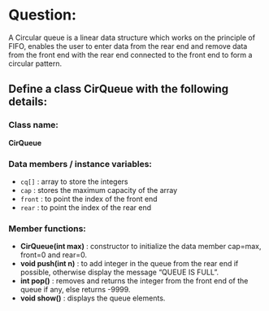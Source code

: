 # Question:

A Circular queue is a linear data structure which works on the principle of FIFO, enables the user to enter data from the rear end and remove data from the front end with the rear end connected to the front end to form a circular pattern.

## Define a class CirQueue with the following details:

### Class name:
**CirQueue**

### Data members / instance variables:
- `cq[]` : array to store the integers
- `cap` : stores the maximum capacity of the array
- `front` : to point the index of the front end
- `rear` : to point the index of the rear end

### Member functions:
- **CirQueue(int max)** : constructor to initialize the data member cap=max, front=0 and rear=0.
- **void push(int n)** : to add integer in the queue from the rear end if possible, otherwise display the message “QUEUE IS FULL”.
- **int pop()** : removes and returns the integer from the front end of the queue if any, else returns -9999.
- **void show()** : displays the queue elements.
